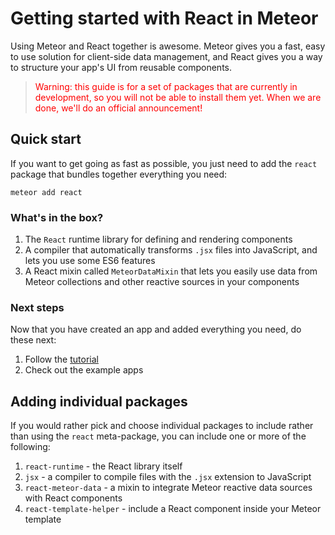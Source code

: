 <h1>Getting started with React in Meteor</h1>

Using Meteor and React together is awesome. Meteor gives you a fast, easy to use solution
for client-side data management, and React gives you a way to structure your app's UI from reusable components.

> <span style="color: red">Warning: this guide is for a set of packages that are currently in development, so you will not be able to install them yet. When we are done, we'll do an official announcement!</span>

## Quick start

If you want to get going as fast as possible, you just need to add the `react` package that bundles together everything you need:

```
meteor add react
```

### What's in the box?

1. The `React` runtime library for defining and rendering components
2. A compiler that automatically transforms `.jsx` files into JavaScript, and lets you use some ES6 features
3. A React mixin called `MeteorDataMixin` that lets you easily use data from Meteor collections and other reactive sources in your components

### Next steps

Now that you have created an app and added everything you need, do these next:

1. Follow the [tutorial](tutorial.md)
2. Check out the example apps

## Adding individual packages

If you would rather pick and choose individual packages to include rather than using the `react` meta-package, you can include one or more of the following:

1. `react-runtime` - the React library itself
2. `jsx` - a compiler to compile files with the `.jsx` extension to JavaScript
3. `react-meteor-data` - a mixin to integrate Meteor reactive data sources with React components
4. `react-template-helper` - include a React component inside your Meteor template